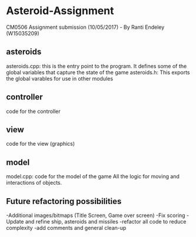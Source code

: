 # Asteroid-Assignment
CM0506 Assignment submission (10/05/2017) - By Ranti Endeley (W15035209)

## asteroids
asteroids.cpp:
 this is the entry point to the program.  It defines some of the global variables that capture the state of the game
asteroids.h:
  This exports the global varables for use in other modules
  
## controller
code for the controller

## view
code for the view (graphics)

## model 
model.cpp:
 code for the model of the game
 All the logic for moving and interactions of objects.
 
## Future refactoring possibilities
-Additional images/bitmaps (Title Screen, Game over screen)
-Fix scoring
-Update and refine ship, asteroids and missiles
-refactor all code to reduce complexity
-add comments and general clean-up
